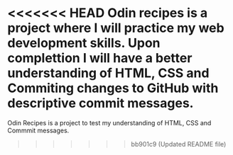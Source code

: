 <<<<<<< HEAD
Odin recipes is a project where I will practice my web development skills. Upon complettion I will have a better understanding of HTML, CSS and Commiting changes to GitHub with descriptive commit messages. 
=======
Odin Recipes is a project to test my understanding of HTML, CSS and Commmit messages. 
>>>>>>> bb901c9 (Updated README file)

